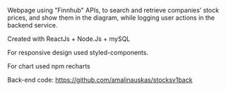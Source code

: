 Webpage using "Finnhub" APIs, to search and retrieve companies’ stock prices, and show them in the diagram, while logging user actions in the backend service.

Created with ReactJs + Node.Js + mySQL

For responsive design used styled-components.

For chart used npm recharts

Back-end code: https://github.com/amalinauskas/stocksv1back
